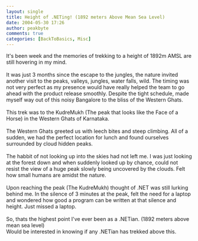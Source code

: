 ```yaml
---
layout: single
title: Height of .NETing! (1892 meters Above Mean Sea Level)
date: 2004-05-30 17:26
author: peakbyte
comments: true
categories: [BackToBasics, Misc]
---
```

It's been week and the memories of trekking to a height of 1892m AMSL are still hovering in my mind.
<br />
<br />It was just 3 months since the escape to the jungles, the nature invited another visit to the peaks, valleys, jungles, water falls, wild. The timing was not very perfect as my presence would have really helped the team to go ahead with the product release smoothly. Despite the tight schedule, made myself way out of this noisy Bangalore to the bliss of the Western Ghats.
<br />
<br />This trek was to the KudreMukh (The peak that looks like the Face of a Horse) in the Western Ghats of Karnataka.
<br />
<br />The Western Ghats greeted us with leech bites and steep climbing. All of a sudden, we had the perfect location for lunch and found ourselves surrounded by cloud hidden peaks.
<br />
<br />The habbit of not looking up into the skies had not left me. I was just looking at the forest down and when suddenly looked up by chance, could not resist the view of a huge peak slowly being uncovered by the clouds. Felt how small humans are amidst the nature.
<br />
<br />Upon reaching the peak (The KudreMukh) thought of .NET was still lurking behind me. In the silence of 3 minutes at the peak, felt the need for a laptop and wondered how good a program can be written at that silence and height. Just missed a laptop.
<br />
<br />So, thats the highest point I've ever been as a .NETian. (1892 meters above mean sea level)
<br />Would be interested in knowing if any .NETian has trekked above this.
<br />
